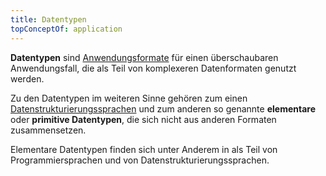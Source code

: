 ```yaml
---
title: Datentypen
topConceptOf: application
---
```


**Datentypen** sind [Anwendungsformate](../application) für einen überschaubaren Anwendungsfall, die als Teil von komplexeren Datenformaten genutzt werden.

Zu den Datentypen im weiteren Sinne gehören zum einen [Datenstrukturierungssprachen](../structure) und zum anderen so genannte **elementare** oder **primitive Datentypen**, die sich nicht aus anderen Formaten zusammensetzen.

Elementare Datentypen finden sich unter Anderem in als Teil von Programmiersprachen und von Datenstrukturierungssprachen.

<formats-tree application="datatype"/>


